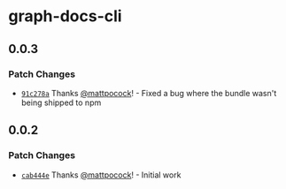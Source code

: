# graph-docs-cli

## 0.0.3

### Patch Changes

- [`91c278a`](https://github.com/mattpocock/graph-docs-cli/commit/91c278a21e30ea1656c4f71e419dd837503a518e) Thanks [@mattpocock](https://github.com/mattpocock)! - Fixed a bug where the bundle wasn't being shipped to npm

## 0.0.2

### Patch Changes

- [`cab444e`](https://github.com/mattpocock/graph-docs-cli/commit/cab444ef653b08ddfd008bc35183781aac8f793b) Thanks [@mattpocock](https://github.com/mattpocock)! - Initial work
